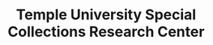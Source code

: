 ---
layout: repo
title: "Temple University Special Collections Research Center"
id: 14328
permalink: repos/14328/
---